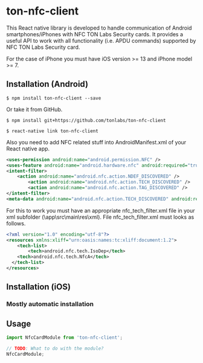 # ton-nfc-client

This React native library is developed to handle communication of Android smartphones/iPhones with NFC TON Labs Security cards. It provides a useful API to work with all functionality (i.e. APDU commands) supported by NFC TON Labs Security card.

For the case of iPhone you must have iOS version >= 13 and iPhone model >= 7.

## Installation (Android)

`$ npm install ton-nfc-client --save`

Or take it from GitHub.

`$ npm install git+https://github.com/tonlabs/ton-nfc-client`

`$ react-native link ton-nfc-client`

Also you need to add NFC related stuff into AndroidManifest.xml of your React native app.

```xml
<uses-permission android:name="android.permission.NFC" />
<uses-feature android:name="android.hardware.nfc" android:required="true" />
<intent-filter>
	<action android:name="android.nfc.action.NDEF_DISCOVERED" />
    	<action android:name="android.nfc.action.TECH_DISCOVERED" />
    	<action android:name="android.nfc.action.TAG_DISCOVERED" />
</intent-filter>
<meta-data android:name="android.nfc.action.TECH_DISCOVERED" android:resource="@xml/nfc_tech_filter" />
```

For this to work you must have an appropriate nfc_tech_filter.xml file in your xml subfolder (\app\src\main\res\xml). File nfc_tech_filter.xml must looks as follows.
```xml
<?xml version="1.0" encoding="utf-8"?>
<resources xmlns:xliff="urn:oasis:names:tc:xliff:document:1.2">
	<tech-list>
		<tech>android.nfc.tech.IsoDep</tech>
    <tech>android.nfc.tech.NfcA</tech>
  </tech-list>
</resources>
```

## Installation (iOS)

### Mostly automatic installation



## Usage
```javascript
import NfcCardModule from 'ton-nfc-client';

// TODO: What to do with the module?
NfcCardModule;
```

